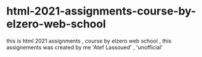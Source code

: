 # html-2021-assignments-course-by-elzero-web-school
this is html 2021 assignments , course by elzero web school , this assignements was created by me 'Atef Lassoued' , 'unofficial'
